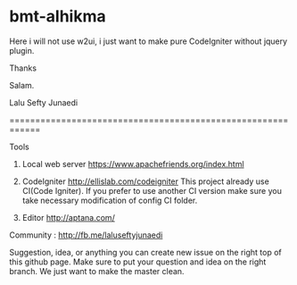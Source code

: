 bmt-alhikma
===========

Here i will not use w2ui, i just want to make pure CodeIgniter without jquery plugin.


Thanks

Salam. 

Lalu Sefty Junaedi

============================================================

Tools

1. Local web server 
https://www.apachefriends.org/index.html

2. CodeIgniter
http://ellislab.com/codeigniter
This project already use CI(Code Igniter).
If you prefer to use another CI version make sure you take necessary modification of config CI folder.

3. Editor
http://aptana.com/

Community :
http://fb.me/laluseftyjunaedi

Suggestion, idea, or anything you can create new issue on the right top of this github page. 
Make sure to put your question and idea on the right branch. We just want to make the master clean.
